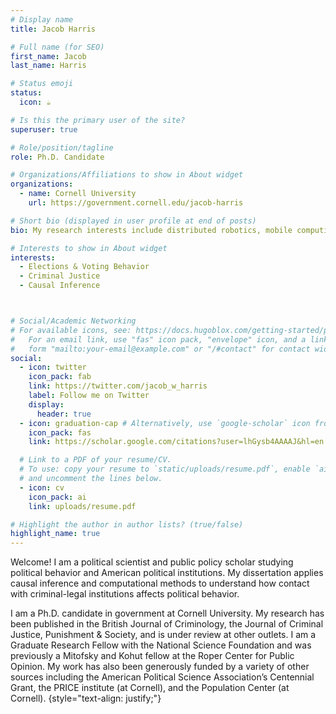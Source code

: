 ```yaml
---
# Display name
title: Jacob Harris

# Full name (for SEO)
first_name: Jacob
last_name: Harris

# Status emoji
status:
  icon: ☕️

# Is this the primary user of the site?
superuser: true

# Role/position/tagline
role: Ph.D. Candidate

# Organizations/Affiliations to show in About widget
organizations:
  - name: Cornell University
    url: https://government.cornell.edu/jacob-harris

# Short bio (displayed in user profile at end of posts)
bio: My research interests include distributed robotics, mobile computing and programmable matter.

# Interests to show in About widget
interests:
  - Elections & Voting Behavior
  - Criminal Justice
  - Causal Inference



# Social/Academic Networking
# For available icons, see: https://docs.hugoblox.com/getting-started/page-builder/#icons
#   For an email link, use "fas" icon pack, "envelope" icon, and a link in the
#   form "mailto:your-email@example.com" or "/#contact" for contact widget.
social:
  - icon: twitter
    icon_pack: fab
    link: https://twitter.com/jacob_w_harris
    label: Follow me on Twitter
    display:
      header: true
  - icon: graduation-cap # Alternatively, use `google-scholar` icon from `ai` icon pack
    icon_pack: fas
    link: https://scholar.google.com/citations?user=lhGysb4AAAAJ&hl=en

  # Link to a PDF of your resume/CV.
  # To use: copy your resume to `static/uploads/resume.pdf`, enable `ai` icons in `params.yaml`,
  # and uncomment the lines below.
  - icon: cv
    icon_pack: ai
    link: uploads/resume.pdf

# Highlight the author in author lists? (true/false)
highlight_name: true
---
```


Welcome! I am a political scientist and public policy scholar studying political behavior and American political institutions. My dissertation applies causal inference and computational methods to understand how contact with criminal-legal institutions affects political behavior.

I am a Ph.D. candidate in government at Cornell University. My research has been published in the British Journal of Criminology, the Journal of Criminal Justice, Punishment & Society, and is under review at other outlets. I am a Graduate Research Fellow with the National Science Foundation and was previously a Mitofsky and Kohut fellow at the Roper Center for Public Opinion. My work has also been generously funded by a variety of other sources including the American Political Science Association’s Centennial Grant, the PRICE institute (at Cornell), and the Population Center (at Cornell).
{style="text-align: justify;"}
